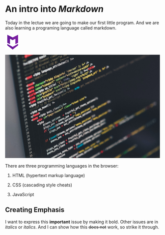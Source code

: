 # An intro into *Markdown*

Today in the lectue we are going to make our first little program. And we are also learning a programing language called markdown.

![alt text](https://github.com/adam-p/markdown-here/raw/master/src/common/images/icon48.png "Logo Title Text 1")

![coding picture](coding.jpg)

There are three programming languages in the browser:

1. HTML (hypertext markup language)

1. CSS (cascading style cheats)

1. JavaScript


## Creating Emphasis

I want to express this **important** issue by making it bold. Other issues are in *italics* or _italics_. And I can show how this ~~does not~~ work, so strike it through.
